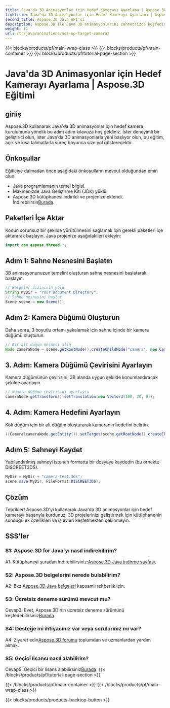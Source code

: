 ```yaml
---
title: Java'da 3D Animasyonlar için Hedef Kamerayı Ayarlama | Aspose.3D Eğitimi
linktitle: Java'da 3D Animasyonlar için Hedef Kamerayı Ayarlama | Aspose.3D Eğitimi
second_title: Aspose.3D Java API'si
description: Aspose.3D ile Java 3D animasyonlarını zahmetsizce keşfedin. Adım adım kılavuz için eğitimimizi takip edin. Büyüleyici bir 3D geliştirme yolculuğu için hemen indirin.
weight: 11
url: /tr/java/animations/set-up-target-camera/
---
```


{{< blocks/products/pf/main-wrap-class >}}
{{< blocks/products/pf/main-container >}}
{{< blocks/products/pf/tutorial-page-section >}}

# Java'da 3D Animasyonlar için Hedef Kamerayı Ayarlama | Aspose.3D Eğitimi

## giriiş

Aspose.3D kullanarak Java'da 3D animasyonlar için hedef kamera kurulumuna yönelik bu adım adım kılavuza hoş geldiniz. İster deneyimli bir geliştirici olun, ister Java'da 3D animasyonlarla yeni başlıyor olun, bu eğitim, açık ve kısa talimatlarla süreç boyunca size yol gösterecektir.

## Önkoşullar

Eğiticiye dalmadan önce aşağıdaki önkoşulların mevcut olduğundan emin olun:

- Java programlamanın temel bilgisi.
- Makinenizde Java Geliştirme Kiti (JDK) yüklü.
-  Aspose.3D kütüphanesi indirildi ve projenize eklendi. İndirebilirsin[Burada](https://releases.aspose.com/3d/java/).

## Paketleri İçe Aktar

Kodun sorunsuz bir şekilde yürütülmesini sağlamak için gerekli paketleri içe aktararak başlayın. Java projenize aşağıdakileri ekleyin:

```java
import com.aspose.threed.*;
```

## Adım 1: Sahne Nesnesini Başlatın

3B animasyonunuzun temelini oluşturan sahne nesnesini başlatarak başlayın.

```java
// Belgeler dizininin yolu.
String MyDir = "Your Document Directory";
// Sahne nesnesini başlat
Scene scene = new Scene();
```

## Adım 2: Kamera Düğümü Oluşturun

Daha sonra, 3 boyutlu ortamı yakalamak için sahne içinde bir kamera düğümü oluşturun.

```java
// Bir alt düğüm nesnesi alın
Node cameraNode = scene.getRootNode().createChildNode("camera", new Camera());
```

## 3. Adım: Kamera Düğümü Çevirisini Ayarlayın

Kamera düğümünün çevirisini, 3B alanda uygun şekilde konumlandıracak şekilde ayarlayın.

```java
// Kamera düğümü çevirisini ayarlayın
cameraNode.getTransform().setTranslation(new Vector3(100, 20, 0));
```

## 4. Adım: Kamera Hedefini Ayarlayın

Kök düğüm için bir alt düğüm oluşturarak kameranın hedefini belirtin.

```java
((Camera)cameraNode.getEntity()).setTarget(scene.getRootNode().createChildNode("target"));
```

## Adım 5: Sahneyi Kaydet

Yapılandırılmış sahneyi istenen formatta bir dosyaya kaydedin (bu örnekte DISCREET3DS).

```java
MyDir = MyDir + "camera-test.3ds";
scene.save(MyDir, FileFormat.DISCREET3DS);
```

## Çözüm

Tebrikler! Aspose.3D'yi kullanarak Java'da 3D animasyonlar için hedef kamerayı başarıyla kurdunuz. 3D projelerinizi geliştirmek için kütüphanenin sunduğu ek özellikleri ve işlevleri keşfetmekten çekinmeyin.

## SSS'ler

### S1: Aspose.3D for Java'yı nasıl indirebilirim?

 A1: Kütüphaneyi şuradan indirebilirsiniz:[Aspose.3D Java indirme sayfası](https://releases.aspose.com/3d/java/).

### S2: Aspose.3D belgelerini nerede bulabilirim?

 A2: Bkz.[Aspose.3D Java belgeleri](https://reference.aspose.com/3d/java/) kapsamlı rehberlik için.

### S3: Ücretsiz deneme sürümü mevcut mu?

 Cevap3: Evet, Aspose.3D'nin ücretsiz deneme sürümünü keşfedebilirsiniz[Burada](https://releases.aspose.com/).

### S4: Desteğe mi ihtiyacınız var veya sorularınız mı var?

 A4: Ziyaret edin[Aspose.3D forumu](https://forum.aspose.com/c/3d/18) toplumdan ve uzmanlardan yardım almak.

### S5: Geçici lisansı nasıl alabilirim?

 Cevap5: Geçici bir lisans alabilirsiniz[Burada](https://purchase.aspose.com/temporary-license/).
{{< /blocks/products/pf/tutorial-page-section >}}

{{< /blocks/products/pf/main-container >}}
{{< /blocks/products/pf/main-wrap-class >}}

{{< blocks/products/products-backtop-button >}}
